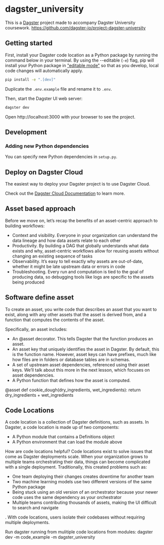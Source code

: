 # dagster_university

This is a [Dagster](https://dagster.io/) project made to accompany Dagster University coursework.
https://github.com/dagster-io/project-dagster-university

## Getting started

First, install your Dagster code location as a Python package by running the command below in your terminal. By using the --editable (`-e`) flag, pip will install your Python package in ["editable mode"](https://pip.pypa.io/en/latest/topics/local-project-installs/#editable-installs) so that as you develop, local code changes will automatically apply.

```bash
pip install -e ".[dev]"
```

Duplicate the `.env.example` file and rename it to `.env`.

Then, start the Dagster UI web server:

```bash
dagster dev
```

Open http://localhost:3000 with your browser to see the project.

## Development

### Adding new Python dependencies

You can specify new Python dependencies in `setup.py`.

## Deploy on Dagster Cloud

The easiest way to deploy your Dagster project is to use Dagster Cloud.

Check out the [Dagster Cloud Documentation](https://docs.dagster.cloud) to learn more.

## Asset based approach
Before we move on, let’s recap the benefits of an asset-centric approach to building workflows:
* Context and visibility. Everyone in your organization can understand the data lineage and how data assets relate to each other
* Productivity. By building a DAG that globally understands what data exists and why, asset-centric workflows allow for reusing assets without changing an existing sequence of tasks
* Observability. It’s easy to tell exactly why assets are out-of-date, whether it might be late upstream data or errors in code
* Troubleshooting. Every run and computation is tied to the goal of producing data, so debugging tools like logs are specific to the assets being produced


## Software define asset
To create an asset, you write code that describes an asset that you want to exist, along with any other assets that the asset is derived from, and a function that computes the contents of the asset.

Specifically, an asset includes:
* An @asset decorator. This tells Dagster that the function produces an asset.
* An asset key that uniquely identifies the asset in Dagster. By default, this is the function name. However, asset keys can have prefixes, much like how files are in folders or database tables are in schemas.
* A set of upstream asset dependencies, referenced using their asset keys. We’ll talk about this more in the next lesson, which focuses on asset dependencies.
* A Python function that defines how the asset is computed.


@asset
def cookie_dough(dry_ingredients, wet_ingredients):
    return dry_ingredients + wet_ingredients


## Code Locations

A code location is a collection of Dagster definitions, such as assets. In Dagster, a code location is made up of two components:
* A Python module that contains a Definitions object
* A Python environment that can load the module above

How are code locations helpful?
Code locations exist to solve issues that come as Dagster deployments scale. When your organization grows to multiple teams orchestrating their data, things can become complicated with a single deployment.
Traditionally, this created problems such as:
* One team deploying their changes creates downtime for another team
* Two machine learning models use two different versions of the same Python package
* Being stuck using an old version of an orchestrator because your newer code uses the same dependency as your orchestrator
* Multiple teams contributing thousands of assets, making the UI difficult to search and navigate

. With code locations, users isolate their codebases without requiring multiple deployments.



Run dagster running from mulitiple code locations from modules:
dagster dev -m code_example -m dagster_university